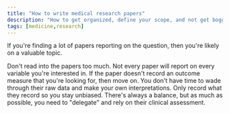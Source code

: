 ```yaml
---
title: "How to write medical research papers"
description: "How to get organized, define your scope, and not get bogged down."
tags: [medicine,research]
---
```



If you're finding a lot of papers reporting on the question, then you're
likely on a valuable topic.

Don't read into the papers too much.  Not every paper will report on every
variable you're interested in.  If the paper doesn't record an outcome measure
that you're looking for, then move on.  You don't have time to wade through
their raw data and make your own interpretations.  Only record what they
record so you stay unbiased.  There's always a balance, but as much as
possible, you need to "delegate" and rely on their clinical assessment.
